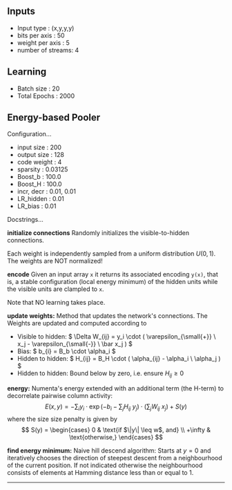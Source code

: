 

Inputs
------

 - Input type       : (x,y,y,y)
 - bits per axis    : 50
 - weight per axis  : 5
 - number of streams: 4
 
Learning
--------

 - Batch size   : 20
 - Total Epochs : 2000

Energy-based Pooler
---------------

Configuration...

 - input size  : 200
 - output size : 128
 - code weight : 4
 - sparsity    : 0.03125
 - Boost_b     : 100.0
 - Boost_H     : 100.0
 - incr, decr  : 0.01, 0.01
 - LR_hidden   : 0.01
 - LR_bias     : 0.01

Docstrings...

**initialize connections**
Randomly initializes the visible-to-hidden connections.

Each weight is independently sampled from a uniform distribution $U(0,1)$.
The weights are NOT normalized!

**encode**
Given an input array `x` it returns its associated encoding `y(x)`, that is,
a stable configuration (local energy minimum) of the hidden units
while the visible units are clampled to `x`.

Note that NO learning takes place.

**update weights:**
Method that updates the network's connections. The
Weights are updated and computed according to

 - Visible to hidden: $ \Delta W_{ij} = y_i \cdot  ( \varepsilon_{\small{+}} \ x_j - \varepsilon_{\small{-}} \ \bar x_j ) $
 - Bias:              $ b_{i}  = B_b \cdot \alpha_i $
 - Hidden to hidden:  $ H_{ij} = B_H \cdot ( \alpha_{ij} - \alpha_i \ \alpha_j ) $
 - Hidden to hidden:  Bound below by zero, i.e. ensure $H_{ij} \geq 0$


**energy:**
Numenta's energy extended with an additional term (the H-term)
to decorrelate pairwise column activity:
$$
    E(x,y)  = - \sum_i y_i \cdot \exp( - b_i - \sum_j H_{ij} \ y_j ) \cdot (\sum_j W_{ij} \ x_j ) + S(y)
$$
where the size size penalty is given by
$$
    S(y) = \begin{cases}
            0        &  \text{if $\|y\| \leq w$, and} \\
            +\infty  &  \text{otherwise,}
           \end{cases}
$$

**find energy minimum:**
Naive hill descend algorithm:
Starts at $y=0$ and iteratively chooses the direction of steepest descent from
a neighbourhood of the current position. If not indicated otherwise the neighbourhood
consists of elements at Hamming distance less than or equal to $1$.

---------------
